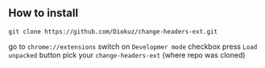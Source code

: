 ## How to install

```
git clone https://github.com/Diokuz/change-headers-ext.git
```

go to `chrome://extensions`
switch on `Developmer mode` checkbox
press `Load unpacked` button
pick your `change-headers-ext` (where repo was cloned)
